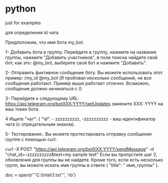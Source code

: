 # python
just for examples

для определения id чата 

Предположим, что имя бота my_bot.

1- Добавить бота в группу.
Перейдите в группу, нажмите на название группы, нажмите "Добавить участников", в поле поиска найдите свой бот, как это: @my_bot, выберите свой бот и нажмите "Добавить".

2- Отправить фиктивное сообщение боту.
Вы можете использовать этот пример: /my_id @my_bot
(Я пробовал несколько сообщений, не все сообщения работают. Пример выше работает отлично. Возможно, сообщение должно начинаться с /)

3- Перейдите к следующему URL: https://api.telegram.org/botXXX:YYYY/getUpdates
замените XXX: YYYY на ваш токен бота


 
4 Ищите "чат": { "id": - zzzzzzzzzz,
-zzzzzzzzzz - ваш идентификатор чата (с отрицательным знаком).

5- Тестирование:. Вы можете протестировать отправку сообщения группе с помощью curl:

curl -X POST "https://api.telegram.org/botXXX:YYYY/sendMessage" -d "chat_id=-zzzzzzzzzz&text=my sample text"
Если вы пропустите шаг 2, обновления для группы вы не найдете. Кроме того, если есть несколько групп, вы можете искать имя группы в ответе ( "title": " имя_группы" ).

doc = open(r'''C:\Intel\1.txt''', 'rb')
